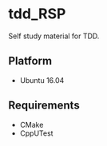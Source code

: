 # tdd_RSP
Self study material for TDD.


## Platform
- Ubuntu 16.04


## Requirements
- CMake
- CppUTest
